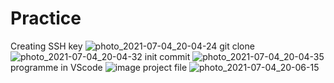 # Practice
Creating SSH key
![photo_2021-07-04_20-04-24](https://user-images.githubusercontent.com/81532518/124393412-14e31980-dd03-11eb-85c2-7d0472ee3340.jpg)
git clone
![photo_2021-07-04_20-04-32](https://user-images.githubusercontent.com/81532518/124393426-26c4bc80-dd03-11eb-9d04-e9a9f0398c6b.jpg)
init commit
![photo_2021-07-04_20-04-35](https://user-images.githubusercontent.com/81532518/124393428-27f5e980-dd03-11eb-933f-7032de0394ab.jpg)
programme in VScode
![image](https://user-images.githubusercontent.com/81532518/124393445-3512d880-dd03-11eb-8707-95d8ef2651fb.png)
project file
![photo_2021-07-04_20-06-15](https://user-images.githubusercontent.com/81532518/124393458-4c51c600-dd03-11eb-9b83-82d398e726e2.jpg)
